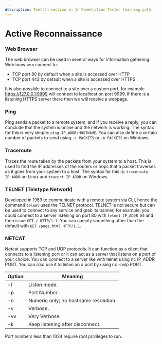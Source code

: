 ```yaml
---
description: Twelfth section in Jr Penetration Tester learning path.
---
```


# Active Reconnaissance

### Web Browser

The web browser can be used in several ways for information gathering. Web browsers connect to:

* TCP port 80 by default when a site is accessed over HTTP
* TCP port 443 by default when a site is accessed over HTTPS

It is also possible to connect to a site over a custom port, for example https://127.0.0.1:9999 will connect to localhost on port 9999, if there is a listening HTTPS server there then we will receive a webpage.

### Ping

Ping sends a packet to a remote system, and if you receive a reply, you can conclude that the system is online and the network is working. The syntax for this is very simple: `ping IP_ADDR/HOSTNAME`. You can also define a certain number of packets to send using `-c PACKETS` or `-n PACKETS` on Windows.

### Traceroute

Traces the route taken by the packets from your system to a host. This is used to find the IP addresses of the routers or hops that a packet traverses as it goes from your system to a host. The syntax for this is: `traceroute IP_ADDR` on Linux and `tracert IP_ADDR` on Windows.

### TELNET (Teletype Network)

Developed in 1969 to communicate with a remote system via CLI, hence the command `telnet` uses the TELNET protocol. TELNET is not secure but can be used to connect to any service and grab its banner, for example, you could connect to a server listening on port 80 with `telnet IP_ADDR 80` and then issue `GET / HTTP/1.1`. You can specify something other than the default with `GET /page.html HTTP/1.1`.

### NETCAT

Netcat supports TCP and UDP protocols. It can function as a client that connects to a listening port or it can act as a server that listens on a port of your choice. You can connect to a server like with telnet using nc IP\_ADDR PORT. You can also use it to listen on a port by using nc -nvlp PORT.&#x20;

| Option | Meaning                               |
| ------ | ------------------------------------- |
| -l     | Listen mode.                          |
| -p     | Port Number.                          |
| -n     | Numeric only; no hostname resolution. |
| -v     | Verbose.                              |
| -vv    | Very Verbose                          |
| -k     | Keep listening after disconnect.      |

Port numbers less than 1024 require root privileges to run.

